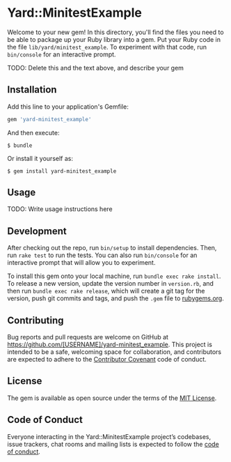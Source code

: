 # Yard::MinitestExample

Welcome to your new gem! In this directory, you'll find the files you need to be able to package up your Ruby library into a gem. Put your Ruby code in the file `lib/yard/minitest_example`. To experiment with that code, run `bin/console` for an interactive prompt.

TODO: Delete this and the text above, and describe your gem

## Installation

Add this line to your application's Gemfile:

```ruby
gem 'yard-minitest_example'
```

And then execute:

    $ bundle

Or install it yourself as:

    $ gem install yard-minitest_example

## Usage

TODO: Write usage instructions here

## Development

After checking out the repo, run `bin/setup` to install dependencies. Then, run `rake test` to run the tests. You can also run `bin/console` for an interactive prompt that will allow you to experiment.

To install this gem onto your local machine, run `bundle exec rake install`. To release a new version, update the version number in `version.rb`, and then run `bundle exec rake release`, which will create a git tag for the version, push git commits and tags, and push the `.gem` file to [rubygems.org](https://rubygems.org).

## Contributing

Bug reports and pull requests are welcome on GitHub at https://github.com/[USERNAME]/yard-minitest_example. This project is intended to be a safe, welcoming space for collaboration, and contributors are expected to adhere to the [Contributor Covenant](http://contributor-covenant.org) code of conduct.

## License

The gem is available as open source under the terms of the [MIT License](https://opensource.org/licenses/MIT).

## Code of Conduct

Everyone interacting in the Yard::MinitestExample project’s codebases, issue trackers, chat rooms and mailing lists is expected to follow the [code of conduct](https://github.com/[USERNAME]/yard-minitest_example/blob/master/CODE_OF_CONDUCT.md).
